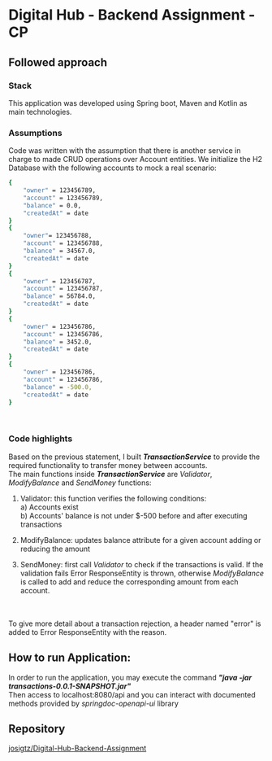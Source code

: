 # Digital Hub - Backend Assignment - CP

## Followed approach 

### Stack

This application was developed using Spring boot, Maven and Kotlin as main technologies. <br/>

### Assumptions
Code was written with the assumption that there is another service in charge to made CRUD operations over Account entities. 
We initialize the H2 Database with the following accounts to mock a real scenario:
```bash
{ 
    "owner" = 123456789,
    "account" = 123456789,
    "balance" = 0.0,
    "createdAt" = date
}
{ 
    "owner"= 123456788,
    "account" = 123456788,
    "balance" = 34567.0,
    "createdAt" = date
}
{
    "owner" = 123456787,
    "account" = 123456787,
    "balance" = 56784.0,
    "createdAt" = date
}
{
    "owner" = 123456786,
    "account" = 123456786,
    "balance" = 3452.0,
    "createdAt" = date
}
{
    "owner" = 123456786,
    "account" = 123456786,
    "balance" = -500.0,
    "createdAt" = date
}
```
<br/>

### Code highlights
Based on the previous statement, I built ***TransactionService*** 
to provide the required functionality to transfer money between accounts.<br/>
The main functions inside ***TransactionService*** are _Validator_, _ModifyBalance_ and _SendMoney_ functions:
<br/>

1. Validator: this function verifies the following conditions: 
<br/>a) Accounts exist 
<br/>b) Accounts' balance is not under $-500 before and after executing transactions 

2. ModifyBalance: updates balance attribute for a given account adding or reducing the amount 

3. SendMoney: first call *Validator* to check if the transactions is valid.
If the validation fails Error ResponseEntity is thrown, otherwise *ModifyBalance* is called to 
add and reduce the corresponding amount from each account. 
<br/>
<br/>
To give more detail about a transaction rejection, a header named "error" is added to Error ResponseEntity with the reason.

## How to run Application:
In order to run the application, you may execute the command ***"java -jar transactions-0.0.1-SNAPSHOT.jar"*** <br/>
Then access to localhost:8080/api and you can interact with documented methods provided by *springdoc-openapi-ui* library

## Repository
[josigtz/Digital-Hub-Backend-Assignment](https://github.com/josigtz/Digital-Hub-Backend-Assignment)
